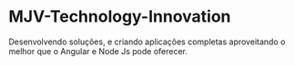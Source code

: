 # MJV-Technology-Innovation
Desenvolvendo soluções, e criando aplicações completas aproveitando o melhor que o Angular e Node Js pode oferecer.
